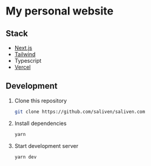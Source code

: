 # My personal website

## Stack

- [Next.js](https://nextjs.org)
- [Tailwind](https://tailwindcss.com)
- Typescript
- [Vercel](https://vercel.com)

## Development

1. Clone this repository
   
   ```bash
   git clone https://github.com/saliven/saliven.com
   ```
  
2. Install dependencies
   
   ```bash
   yarn
   ```

3. Start development server
   
   ```bash
   yarn dev
   ```